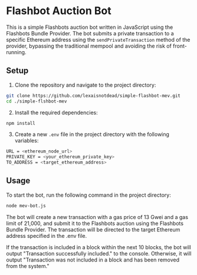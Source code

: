 # Flashbot Auction Bot
This is a simple Flashbots auction bot written in JavaScript using the Flashbots Bundle Provider. The bot submits a private transaction to a specific Ethereum address using the ```sendPrivateTransaction``` method of the provider, bypassing the traditional mempool and avoiding the risk of front-running.

## Setup
1. Clone the repository and navigate to the project directory:
```bash 
git clone https://github.com/lexaisnotdead/simple-flashbot-mev.git
cd ./simple-flshbot-mev
```
2. Install the required dependencies:
```bash
npm install
```
3. Create a new ```.env``` file in the project directory with the following variables:
```bash
URL = <ethereum_node_url>
PRIVATE_KEY = <your_ethereum_private_key>
TO_ADDRESS = <target_ethereum_address>
```
## Usage
To start the bot, run the following command in the project directory:
```bash
node mev-bot.js
```

The bot will create a new transaction with a gas price of 13 Gwei and a gas limit of 21,000, and submit it to the Flashbots auction using the Flashbots Bundle Provider. The transaction will be directed to the target Ethereum address specified in the .env file.

If the transaction is included in a block within the next 10 blocks, the bot will output "Transaction successfully included." to the console. Otherwise, it will output "Transaction was not included in a block and has been removed from the system."
